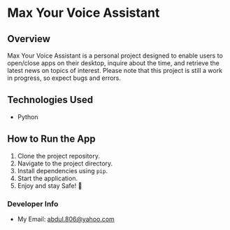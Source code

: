 # Max Your Voice Assistant

## Overview
Max Your Voice Assistant is a personal project designed to enable users to open/close apps on their desktop, inquire about the time, and retrieve the latest news on topics of interest. Please note that this project is still a work in progress, so expect bugs and errors.

## Technologies Used
- Python

## How to Run the App
1. Clone the project repository.
2. Navigate to the project directory.
3. Install dependencies using `pip`.
4. Start the application.
5. Enjoy and stay Safe! 🙂

### Developer Info
- My Email: abdul.806@yahoo.com
